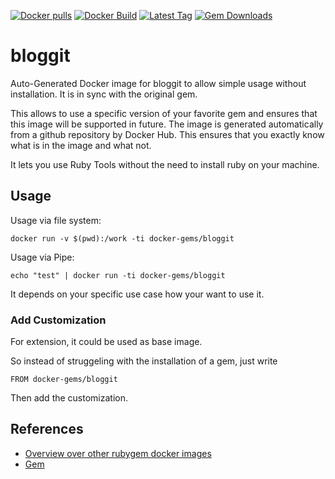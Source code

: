 [![Docker pulls](https://img.shields.io/docker/pulls/rubygem/bloggit.svg)](https://hub.docker.com/r/rubygem/bloggit/)
[![Docker Build](https://img.shields.io/docker/automated/rubygem/bloggit.svg)](https://hub.docker.com/r/rubygem/bloggit/)
[![Latest Tag](https://img.shields.io/github/tag/docker-rubygem/bloggit.svg)](https://hub.docker.com/r/rubygem/bloggit/)
[![Gem Downloads](https://img.shields.io/gem/dt/bloggit.svg)](https://rubygems.org/gems/bloggit/)
# bloggit

Auto-Generated Docker image for bloggit to allow simple usage without installation.
It is in sync with the original gem.

This allows to use a specific version of your favorite gem and ensures that this image will be supported in future.
The image is generated automatically from a github repository by Docker Hub.
This ensures that you exactly know what is in the image and what not.

It lets you use Ruby Tools without the need to install ruby on your machine.

## Usage

Usage via file system:

`docker run -v $(pwd):/work -ti docker-gems/bloggit`

Usage via Pipe:

`echo "test" | docker run -ti docker-gems/bloggit`

It depends on your specific use case how your want to use it.

### Add Customization

For extension, it could be used as base image.

So instead of struggeling with the installation of a gem, just write

`FROM docker-gems/bloggit`

Then add the customization.

## References

 - [Overview over other rubygem docker images](https://github.com/thinkbot/docker-rubygem)
 - [Gem](https://rubygems.org/gems/bloggit/)
